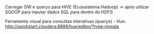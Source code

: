 Carregar DW e querys para HIVE (Ecossistema Hadoop) -> após utilizar SQOOP para inputar dados SQL para dentro do HDFS

Ferramenta visual para consultas interativas (querys) - Hue: http://quickstart.cloudera:8888/hue/editor/?type=impala
